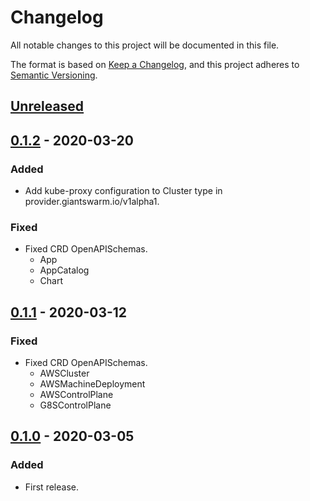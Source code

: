 # Changelog

All notable changes to this project will be documented in this file.

The format is based on [Keep a Changelog](https://keepachangelog.com/en/1.0.0/),
and this project adheres to [Semantic Versioning](https://semver.org/spec/v2.0.0.html).

## [Unreleased]

## [0.1.2] - 2020-03-20

### Added

- Add kube-proxy configuration to Cluster type in provider.giantswarm.io/v1alpha1.

### Fixed

- Fixed CRD OpenAPISchemas.
  - App
  - AppCatalog
  - Chart

## [0.1.1] - 2020-03-12

### Fixed

- Fixed CRD OpenAPISchemas.
  - AWSCluster
  - AWSMachineDeployment
  - AWSControlPlane
  - G8SControlPlane

## [0.1.0] - 2020-03-05

### Added

- First release.

[Unreleased]: https://github.com/giantswarm/apiextensions/compare/v0.1.2...HEAD
[0.1.2]: https://github.com/giantswarm/apiextensions/releases/tag/v0.1.2
[0.1.1]: https://github.com/giantswarm/apiextensions/releases/tag/v0.1.1
[0.1.0]: https://github.com/giantswarm/apiextensions/releases/tag/v0.1.0
